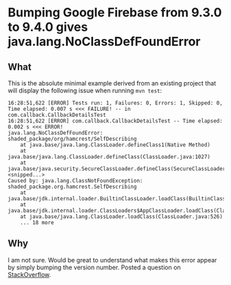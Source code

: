 # Bumping Google Firebase from 9.3.0 to 9.4.0 gives java.lang.NoClassDefFoundError

## What
This is the absolute minimal example derived from an existing project that will display
the following issue when running `mvn test`:

```
16:28:51,622 [ERROR] Tests run: 1, Failures: 0, Errors: 1, Skipped: 0, Time elapsed: 0.007 s <<< FAILURE! -- in com.callback.CallbackDetailsTest
16:28:51,622 [ERROR] com.callback.CallbackDetailsTest -- Time elapsed: 0.002 s <<< ERROR!
java.lang.NoClassDefFoundError: shaded_package/org/hamcrest/SelfDescribing
	at java.base/java.lang.ClassLoader.defineClass1(Native Method)
	at java.base/java.lang.ClassLoader.defineClass(ClassLoader.java:1027)
	at java.base/java.security.SecureClassLoader.defineClass(SecureClassLoader.java:150)
<snipped...>
Caused by: java.lang.ClassNotFoundException: shaded_package.org.hamcrest.SelfDescribing
	at java.base/jdk.internal.loader.BuiltinClassLoader.loadClass(BuiltinClassLoader.java:641)
	at java.base/jdk.internal.loader.ClassLoaders$AppClassLoader.loadClass(ClassLoaders.java:188)
	at java.base/java.lang.ClassLoader.loadClass(ClassLoader.java:526)
	... 18 more
```

## Why
I am not sure. Would be great to understand what makes this error appear by simply bumping the version number.
Posted a question on [StackOverflow](https://stackoverflow.com/questions/79078776/why-does-upgrading-firebase-admin-from-9-3-to-9-4-cause-junit-to-fail-with-an-er).

